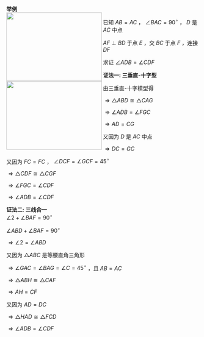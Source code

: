 **举例**  
<img src="E:\Math\work_space\math\098 resources\三线合一.png" width="250px" height="180px" align="left"/>  
  
已知 $AB=AC$ ， $\angle BAC=90^\circ$ ， $D$ 是 $AC$ 中点  
  
$AF\perp BD$ 于点 $E$ ，交 $BC$ 于点 $F$ ，连接 $DF$  
  
求证 $\angle ADB=\angle CDF$  
  
**证法一: 三垂直-十字型**  
<img src="E:\Math\work_space\math\098 resources\三垂直-十字型-应用.png" width="250px" height="180px" align="left"/>  
  
由三垂直-十字模型得  
  
$\Rightarrow\triangle ABD\cong\triangle CAG$  
  
$\Rightarrow\angle ADB=\angle FGC$  
  
$\Rightarrow AD=CG$  
  
又因为 $D$ 是 $AC$ 中点  
  
$\Rightarrow DC=GC$  
  
又因为 $FC=FC$ ， $\angle DCF=\angle GCF=45^\circ$  
  
$\Rightarrow\triangle CDF\cong\triangle CGF$  
  
$\Rightarrow\angle FGC=\angle CDF$  
  
$\Rightarrow\angle ADB=\angle CDF$  
  
**证法二: 三线合一**  
$\angle2+\angle BAF=90^\circ$  
  
$\angle ABD+\angle BAF=90^\circ$  
  
$\Rightarrow\angle2=\angle ABD$  
  
又因为 $\triangle ABC$ 是等腰直角三角形  
  
$\Rightarrow\angle GAC=\angle BAG=\angle C=45^\circ$ ，且 $AB=AC$  
  
$\Rightarrow\triangle ABH\cong\triangle CAF$  
  
$\Rightarrow AH=CF$  
  
又因为 $AD=DC$  
  
$\Rightarrow\triangle HAD\cong\triangle FCD$  
  
$\Rightarrow\angle ADB=\angle CDF$  
  
